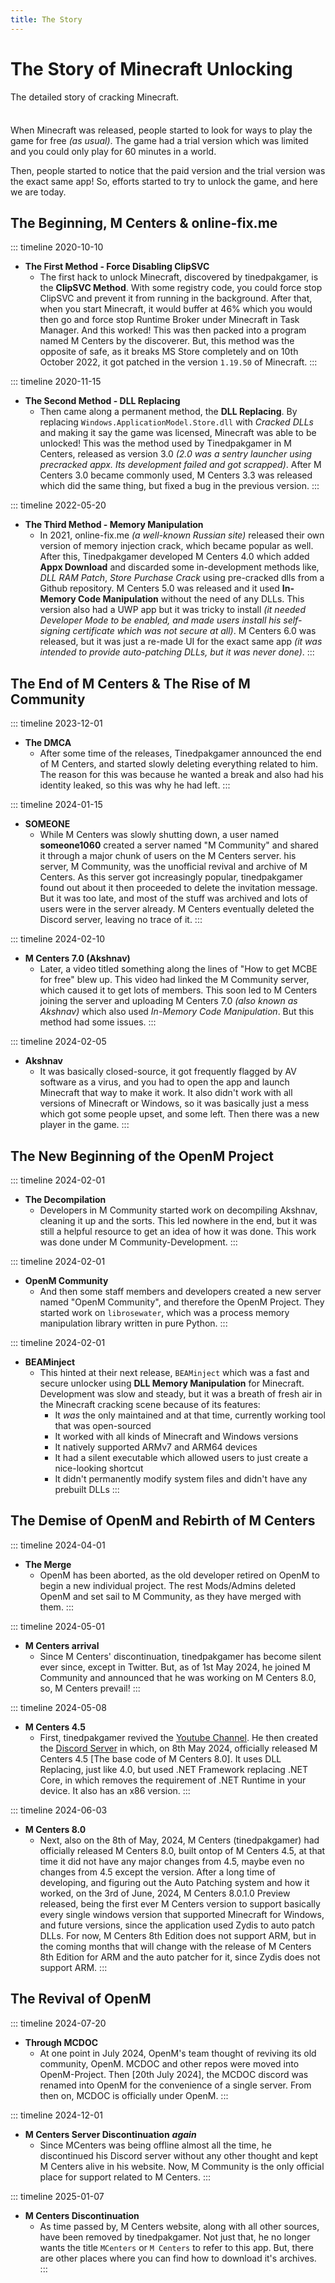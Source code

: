 ```yaml
---
title: The Story
---
```


# The Story of Minecraft Unlocking

The detailed story of cracking Minecraft.

<div class="tip custom-block" style="padding-top: 8px">

When Minecraft was released, people started to look for ways to play the game for free *(as usual)*. The game had a trial version which was limited and you could only play for 60 minutes in a world.

Then, people started to notice that the paid version and the trial version was the exact same app! So, efforts started to try to unlock the game, and here we are today.
</div>

## The Beginning, M Centers & online-fix.me

::: timeline 2020-10-10
- **The First Method - Force Disabling ClipSVC**
  - The first hack to unlock Minecraft, discovered by tinedpakgamer, is the **ClipSVC Method**. With some registry code, you could force stop ClipSVC and prevent it from running in the background. After that, when you start Minecraft, it would buffer at 46% which you would then go and force stop Runtime Broker under Minecraft in Task Manager. And this worked! This was then packed into a program named M Centers by the discoverer. But, this method was the opposite of safe, as it breaks MS Store completely and on 10th October 2022, it got patched in the version `1.19.50` of Minecraft.
:::

::: timeline 2020-11-15
- **The Second Method - DLL Replacing**
  - Then came along a permanent method, the **DLL Replacing**. By replacing `Windows.ApplicationModel.Store.dll` with *Cracked DLLs* and making it say the game was licensed, Minecraft was able to be unlocked! This was the method used by Tinedpakgamer in M Centers, released as version 3.0 *(2.0 was a sentry launcher using precracked appx. Its development failed and got scrapped)*. After M Centers 3.0 became commonly used, M Centers 3.3 was released which did the same thing, but fixed a bug in the previous version.
:::

::: timeline 2022-05-20
- **The Third Method - Memory Manipulation**
  - In 2021, online-fix.me *(a well-known Russian site)* released their own version of memory injection crack, which became popular as well. After this, Tinedpakgamer developed M Centers 4.0 which added **Appx Download** and discarded some in-development methods like, *DLL RAM Patch*, *Store Purchase Crack* using pre-cracked dlls from a Github repository. M Centers 5.0 was released and it used **In-Memory Code Manipulation** without the need of any DLLs. This version also had a UWP app but it was tricky to install *(it needed Developer Mode to be enabled, and made users install his self-signing certificate which was not secure at all)*. M Centers 6.0 was released, but it was just a re-made UI for the exact same app *(it was intended to provide auto-patching DLLs, but it was never done)*.
:::

## The End of M Centers & The Rise of M Community

::: timeline 2023-12-01
- **The DMCA**
  - After some time of the releases, Tinedpakgamer announced the end of M Centers, and started slowly deleting everything related to him. The reason for this was because he wanted a break and also had his identity leaked, so this was why he had left.
:::

::: timeline 2024-01-15
- **SOMEONE**
  - While M Centers was slowly shutting down, a user named **someone1060** created a server named "M Community" and shared it through a major chunk of users on the M Centers server. his server, M Community, was the unofficial revival and archive of M Centers. As this server got increasingly popular, tinedpakgamer found out about it then proceeded to delete the invitation message. But it was too late, and most of the stuff was archived and lots of users were in the server already. M Centers eventually deleted the Discord server, leaving no trace of it.
:::

::: timeline 2024-02-10
- **M Centers 7.0 (Akshnav)**
  - Later, a video titled something along the lines of "How to get MCBE for free" blew up. This video had linked the M Community server, which caused it to get lots of members. This soon led to M Centers joining the server and uploading M Centers 7.0 *(also known as Akshnav)* which also used *In-Memory Code Manipulation*. But this method had some issues.
:::

::: timeline 2024-02-05
- **Akshnav**
  - It was basically closed-source, it got frequently flagged by AV software as a virus, and you had to open the app and launch Minecraft that way to make it work. It also didn't work with all versions of Minecraft or Windows, so it was basically just a mess which got some people upset, and some left. Then there was a new player in the game.
:::

## The New Beginning of the OpenM Project

::: timeline 2024-02-01
- **The Decompilation**
  - Developers in M Community started work on decompiling Akshnav, cleaning it up and the sorts. This led nowhere in the end, but it was still a helpful resource to get an idea of how it was done. This work was done under M Community-Development.
:::

::: timeline 2024-02-01
- **OpenM Community**
  - And then some staff members and developers created a new server named "OpenM Community", and therefore the OpenM Project. They started work on `librosewater`, which was a process memory manipulation library written in pure Python.
:::

::: timeline 2024-02-01
- **BEAMinject**
  - This hinted at their next release, `BEAMinject` which was a fast and secure unlocker using **DLL Memory Manipulation** for Minecraft. Development was slow and steady, but it was a breath of fresh air in the Minecraft cracking scene because of its features:
    - It *was* the only maintained and at that time, currently working tool that was open-sourced
    - It worked with all kinds of Minecraft and Windows versions
    - It natively supported ARMv7 and ARM64 devices
    - It had a silent executable which allowed users to just create a nice-looking shortcut
    - It didn't permanently modify system files and didn't have any prebuilt DLLs
:::

## The Demise of OpenM and Rebirth of M Centers

::: timeline 2024-04-01
- **The Merge**
  - OpenM has been aborted, as the old developer retired on OpenM to begin a new individual project. The rest Mods/Admins deleted OpenM and set sail to M Community, as they have merged with them.
:::

::: timeline 2024-05-01
- **M Centers arrival**
  - Since M Centers' discontinuation, tinedpakgamer has become silent ever since, except in Twitter. But, as of 1st May 2024, he joined M Community and announced that he was working on M Centers 8.0, so, M Centers prevail!
:::

::: timeline 2024-05-08
- **M Centers 4.5**
  - First, tinedpakgamer revived the [Youtube Channel](https://www.youtube.com/channel/UCM1jM7NWXvt8roj8mzMvhfw). He then created the [Discord Server](https://dsc.gg/mcenters) in which, on 8th May 2024, officially released M Centers 4.5 [The base code of M Centers 8.0]. It uses DLL Replacing, just like 4.0, but used .NET Framework replacing .NET Core, in which removes the requirement of .NET Runtime in your device. It also has an x86 version.
:::

::: timeline 2024-06-03
- **M Centers 8.0**
  - Next, also on the 8th of May, 2024, M Centers (tinedpakgamer) had officially released M Centers 8.0, built ontop of M Centers 4.5, at that time it did not have any major changes from 4.5, maybe even no changes from 4.5 except the version. After a long time of developing, and figuring out the Auto Patching system and how it worked, on the 3rd of June, 2024, M Centers 8.0.1.0 Preview released, being the first ever M Centers version to support basically every single windows version that supported Minecraft for Windows, and future versions, since the application used Zydis to auto patch DLLs. For now, M Centers 8th Edition does not support ARM, but in the coming months that will change with the release of M Centers 8th Edition for ARM and the auto patcher for it, since Zydis does not support ARM.
:::

## The Revival of OpenM

::: timeline 2024-07-20
- **Through MCDOC**
  - At one point in July 2024, OpenM's team thought of reviving its old community, OpenM. MCDOC and other repos were moved into OpenM-Project. Then [20th July 2024], the MCDOC discord was renamed into OpenM for the convenience of a single server. From then on, MCDOC is officially under OpenM.
:::

::: timeline 2024-12-01
- **M Centers Server Discontinuation** ***again***
  - Since MCenters was being offline almost all the time, he discontinued his Discord server without any other thought and kept M Centers alive in his website. Now, M Community is the only official place for support related to M Centers.
:::

::: timeline 2025-01-07
- **M Centers Discontinuation**
  - As time passed by, M Centers website, along with all other sources, have been removed by tinedpakgamer. Not just that, he no longer wants the title `MCenters` or `M Centers` to refer to this app. But, there are other places where you can find how to download it's archives.
:::